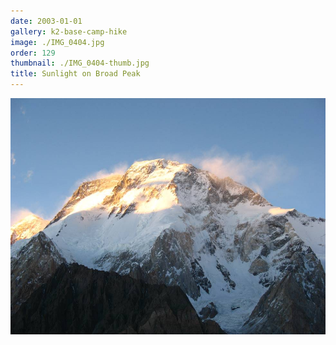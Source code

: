```yaml
---
date: 2003-01-01
gallery: k2-base-camp-hike
image: ./IMG_0404.jpg
order: 129
thumbnail: ./IMG_0404-thumb.jpg
title: Sunlight on Broad Peak
---
```


![Sunlight on Broad Peak](./IMG_0404.jpg)
